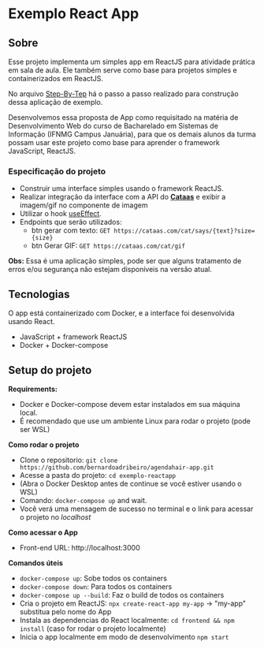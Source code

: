 # Exemplo React App

## Sobre
Esse projeto implementa um simples app em ReactJS para atividade prática em sala de aula. Ele também serve como base para projetos simples e containerizados em ReactJS.

No arquivo [Step-By-Tep](Step-By-Step.md) há o passo a passo realizado para construção dessa aplicação de exemplo.

Desenvolvemos essa proposta de App como requisitado na matéria de Desenvolvimento Web do curso de Bacharelado em Sistemas de Informação (IFNMG Campus Januária), para que os demais alunos da turma possam usar este projeto como base para aprender o framework JavaScript, ReactJS.

### Especificação do projeto
- Construir uma interface simples usando o framework ReactJS.
- Realizar integração da interface com a API do **[Cataas](https://cataas.com/#/)** e exibir a imagem/gif no componente de imagem
- Utilizar o hook [useEffect](https://beta.reactjs.org/reference/react/useState).
- Endpoints que serão utilizados:
    - btn gerar com texto: `GET https://cataas.com/cat/says/{text}?size={size}`
    - btn Gerar GIF: `GET https://cataas.com/cat/gif`

**Obs:** Essa é uma aplicação simples, pode ser que alguns tratamento de erros e/ou segurança não estejam disponíveis na versão atual.


## Tecnologias
O app está containerizado com Docker, e a interface foi desenvolvida usando React.

- JavaScript + framework ReactJS
- Docker + Docker-compose



## Setup do projeto

**Requirements:**
- Docker e Docker-compose devem estar instalados em sua máquina local.
- É recomendado que use um ambiente Linux para rodar o projeto (pode ser WSL)

**Como rodar o projeto**
- Clone o repositorio: `git clone https://github.com/bernardoadribeiro/agendahair-app.git`
- Acesse a pasta do projeto: `cd exemplo-reactapp`
- (Abra o Docker Desktop antes de continue se você estiver usando o WSL)
- Comando: `docker-compose up` and wait.
- Você verá uma mensagem de sucesso no terminal e o link para acessar o projeto no *localhost*

**Como acessar o App**
- Front-end URL: http://localhost:3000

**Comandos úteis**
- `docker-compose up`: Sobe todos os containers
- `docker-compose down`: Para todos os containers
- `docker-compose up --build`: Faz o build de todos os containers
- Cria o projeto em ReactJS: `npx create-react-app my-app` -> "my-app" substitua pelo nome do App
- Instala as dependencias do React localmente: `cd frontend && npm install` (caso for rodar o projeto localmente)
- Inicia o app localmente em modo de desenvolvimento `npm start`
